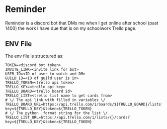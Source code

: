 # Reminder
Reminder is a discord bot that DMs me when I get online after school (past 1400) the work I have due that is on my schoolwork Trello page.

## ENV File
The env file is structured as:
```
TOKEN=<discord bot token>
INVITE_LINK=<invite link for bot>
USER_ID=<ID of user to watch and DM>
GUILD_ID=<ID of guild user is in>
TRELLO_TOKEN=<trello api token>
TRELLO_KEY=<trello api key>
TRELLO_BOARD=<trello board id>
TRELLO_LIST=<trello list name to get cards from>
# \/ The api link with filled in variables \/
TRELLO_BOARD_URL=https://api.trello.com/1/boards/${TRELLO_BOARD}/lists?key=${TRELLO_KEY}&token=${TRELLO_TOKEN}
# \/ The python .format string for the list \/
TRELLO_LIST_URL=https://api.trello.com/1/lists/{}/cards?key=${TRELLO_KEY}&token=${TRELLO_TOKEN}
```